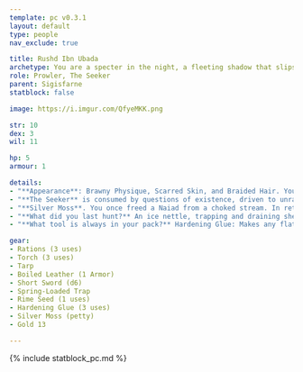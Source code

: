 ```yaml
---
template: pc v0.3.1
layout: default
type: people
nav_exclude: true

title: Rushd Ibn Ubada
archetype: You are a specter in the night, a fleeting shadow that slips by its prey, unseen. Each kill is a test of cunning and animal determination, a contest between life and death. You know that one day you will lose. You look forward to it.
role: Prowler, The Seeker
parent: Sigisfarne
statblock: false

image: https://i.imgur.com/QfyeMKK.png

str: 10
dex: 3
wil: 11

hp: 5
armour: 1

details:
- "**Appearance**: Brawny Physique, Scarred Skin, and Braided Hair. Your Face is Rakish, your Speech Gravelly. You have Soiled Clothing. You are Disciplined and Craven. You are 50 years old."
- "**The Seeker** is consumed by questions of existence, driven to unravel the mysteries of the past and present before time slips away. They delve into forgotten ruins, dissecting enigmas to uncover truths no one else dares to seek."
- "**Silver Moss**. You once freed a Naiad from a choked stream. In return, it gave you some Silver Moss (petty). Swallow it near water and the creature will come, once, to repay its debt."
- "**What did you last hunt?** An ice nettle, trapping and draining sheep. You lost your commission when the fungus you introduced killed half the flock. Take a Rime Seed (1 use). It freezes any body of water, no matter the size. Don't eat it."
- "**What tool is always in your pack?** Hardening Glue: Makes any flat material (cloth, leather, sand) as hard as stone. Expensive (20gp a bottle, 3 uses)."

gear:
- Rations (3 uses)
- Torch (3 uses)
- Tarp
- Boiled Leather (1 Armor)
- Short Sword (d6)
- Spring-Loaded Trap
- Rime Seed (1 uses)
- Hardening Glue (3 uses)
- Silver Moss (petty)
- Gold 13

---
```


{% include statblock_pc.md %}


